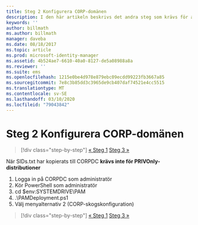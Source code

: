 ```yaml
---
title: Steg 2 Konfigurera CORP-domänen
description: I den här artikeln beskrivs det andra steg som krävs för att du ska kunna konfigurera CORP-domänen, vilket involverar körning av ett skript efter det att sids.txt har kopierats CORPDC
keywords: ''
author: billmath
ms.author: billmath
manager: daveba
ms.date: 08/18/2017
ms.topic: article
ms.prod: microsoft-identity-manager
ms.assetid: 4b524ae7-6610-40a0-8127-de5a08988a8a
ms.reviewer: ''
ms.suite: ems
ms.openlocfilehash: 1215e0be4d978e879ebc09ecdd99223fb3667a85
ms.sourcegitcommit: 7e8c3b85dd3c3965de9cb407daf74521e4cc5515
ms.translationtype: MT
ms.contentlocale: sv-SE
ms.lasthandoff: 03/10/2020
ms.locfileid: "79043842"
---
```

# <a name="step-2-configuring-the-corp-domain"></a>Steg 2 Konfigurera CORP-domänen

> [!div class="step-by-step"]
> [« Steg 1](sp1-step1-configuring-priv-domain.md)
> [Steg 3 »](sp1-step3-installing-configuring-sql.md)

När SIDs.txt har kopierats till CORPDC **krävs inte för PRIVOnly-distributioner**

1. Logga in på CORPDC som administratör
2. Kör PowerShell som administratör
3. cd $env:SYSTEMDRIVE\PAM
4. .\PAMDeployment.ps1
5. Välj menyalternativ 2 (CORP-skogskonfiguration)

> [!div class="step-by-step"]
> [« Steg 1](sp1-step1-configuring-priv-domain.md)
> [Steg 3 »](sp1-step3-installing-configuring-sql.md)
